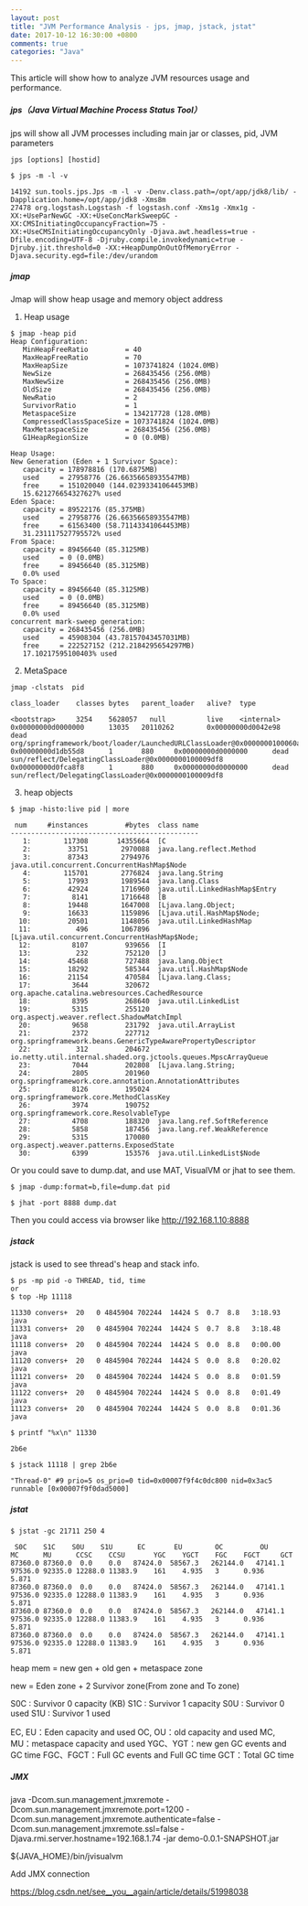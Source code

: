 ```yaml
---
layout: post
title: "JVM Performance Analysis - jps, jmap, jstack, jstat"
date: 2017-10-12 16:30:00 +0800
comments: true
categories: "Java"
---
```



This article will show how to analyze JVM resources usage and performance. 



##### jps（Java Virtual Machine Process Status Tool）

jps will show all JVM processes including main jar or classes, pid, JVM parameters

```
jps [options] [hostid]

$ jps -m -l -v

14192 sun.tools.jps.Jps -m -l -v -Denv.class.path=/opt/app/jdk8/lib/ -Dapplication.home=/opt/app/jdk8 -Xms8m
27478 org.logstash.Logstash -f logstash.conf -Xms1g -Xmx1g -XX:+UseParNewGC -XX:+UseConcMarkSweepGC -XX:CMSInitiatingOccupancyFraction=75 -XX:+UseCMSInitiatingOccupancyOnly -Djava.awt.headless=true -Dfile.encoding=UTF-8 -Djruby.compile.invokedynamic=true -Djruby.jit.threshold=0 -XX:+HeapDumpOnOutOfMemoryError -Djava.security.egd=file:/dev/urandom
```

##### jmap

Jmap will show heap usage and memory object address 


1) Heap usage

```
$ jmap -heap pid
Heap Configuration:
   MinHeapFreeRatio         = 40
   MaxHeapFreeRatio         = 70
   MaxHeapSize              = 1073741824 (1024.0MB)
   NewSize                  = 268435456 (256.0MB)
   MaxNewSize               = 268435456 (256.0MB)
   OldSize                  = 268435456 (256.0MB)
   NewRatio                 = 2
   SurvivorRatio            = 1
   MetaspaceSize            = 134217728 (128.0MB)
   CompressedClassSpaceSize = 1073741824 (1024.0MB)
   MaxMetaspaceSize         = 268435456 (256.0MB)
   G1HeapRegionSize         = 0 (0.0MB)

Heap Usage:
New Generation (Eden + 1 Survivor Space):
   capacity = 178978816 (170.6875MB)
   used     = 27958776 (26.66356658935547MB)
   free     = 151020040 (144.02393341064453MB)
   15.621276654327627% used
Eden Space:
   capacity = 89522176 (85.375MB)
   used     = 27958776 (26.66356658935547MB)
   free     = 61563400 (58.71143341064453MB)
   31.231117527795572% used
From Space:
   capacity = 89456640 (85.3125MB)
   used     = 0 (0.0MB)
   free     = 89456640 (85.3125MB)
   0.0% used
To Space:
   capacity = 89456640 (85.3125MB)
   used     = 0 (0.0MB)
   free     = 89456640 (85.3125MB)
   0.0% used
concurrent mark-sweep generation:
   capacity = 268435456 (256.0MB)
   used     = 45908304 (43.78157043457031MB)
   free     = 222527152 (212.2184295654297MB)
   17.10217595100403% used
```   

2) MetaSpace

```
jmap -clstats  pid

class_loader    classes bytes   parent_loader   alive?  type

<bootstrap>     3254    5628057   null          live    <internal>
0x00000000d0000000      13035   20110262        0x00000000d0042e98      dead    org/springframework/boot/loader/LaunchedURLClassLoader@0x0000000100060a10
0x00000000d1db55d8      1       880     0x00000000d0000000      dead    sun/reflect/DelegatingClassLoader@0x0000000100009df8
0x00000000d0fca8f8      1       880     0x00000000d0000000      dead    sun/reflect/DelegatingClassLoader@0x0000000100009df8
```

3) heap objects

```
$ jmap -histo:live pid | more

 num     #instances         #bytes  class name
----------------------------------------------
   1:        117308       14355664  [C
   2:         33751        2970088  java.lang.reflect.Method
   3:         87343        2794976  java.util.concurrent.ConcurrentHashMap$Node
   4:        115701        2776824  java.lang.String
   5:         17993        1989544  java.lang.Class
   6:         42924        1716960  java.util.LinkedHashMap$Entry
   7:          8141        1716648  [B
   8:         19448        1647008  [Ljava.lang.Object;
   9:         16633        1159896  [Ljava.util.HashMap$Node;
  10:         20501        1148056  java.util.LinkedHashMap
  11:           496        1067896  [Ljava.util.concurrent.ConcurrentHashMap$Node;
  12:          8107         939656  [I
  13:           232         752120  [J
  14:         45468         727488  java.lang.Object
  15:         18292         585344  java.util.HashMap$Node
  16:         21154         470584  [Ljava.lang.Class;
  17:          3644         320672  org.apache.catalina.webresources.CachedResource
  18:          8395         268640  java.util.LinkedList
  19:          5315         255120  org.aspectj.weaver.reflect.ShadowMatchImpl
  20:          9658         231792  java.util.ArrayList
  21:          2372         227712  org.springframework.beans.GenericTypeAwarePropertyDescriptor
  22:           312         204672  io.netty.util.internal.shaded.org.jctools.queues.MpscArrayQueue
  23:          7044         202808  [Ljava.lang.String;
  24:          2805         201960  org.springframework.core.annotation.AnnotationAttributes
  25:          8126         195024  org.springframework.core.MethodClassKey
  26:          3974         190752  org.springframework.core.ResolvableType
  27:          4708         188320  java.lang.ref.SoftReference
  28:          5858         187456  java.lang.ref.WeakReference
  29:          5315         170080  org.aspectj.weaver.patterns.ExposedState
  30:          6399         153576  java.util.LinkedList$Node
```

Or you could save to dump.dat, and use MAT, VisualVM or jhat to see them.

```
$ jmap -dump:format=b,file=dump.dat pid     

$ jhat -port 8888 dump.dat
```
Then you could access via browser like http://192.168.1.10:8888

##### jstack

jstack is used to see thread's heap and stack info.

```
$ ps -mp pid -o THREAD, tid, time
or 
$ top -Hp 11118

11330 convers+  20   0 4845904 702244  14424 S  0.7  8.8   3:18.93 java                                                                       
11331 convers+  20   0 4845904 702244  14424 S  0.7  8.8   3:18.48 java                                                                       
11118 convers+  20   0 4845904 702244  14424 S  0.0  8.8   0:00.00 java                                                                       
11120 convers+  20   0 4845904 702244  14424 S  0.0  8.8   0:20.02 java                                                                       
11121 convers+  20   0 4845904 702244  14424 S  0.0  8.8   0:01.59 java                                                                       
11122 convers+  20   0 4845904 702244  14424 S  0.0  8.8   0:01.49 java                                                                       
11123 convers+  20   0 4845904 702244  14424 S  0.0  8.8   0:01.36 java
```

```
$ printf "%x\n" 11330

2b6e
```

```
$ jstack 11118 | grep 2b6e 

"Thread-0" #9 prio=5 os_prio=0 tid=0x00007f9f4c0dc800 nid=0x3ac5 runnable [0x00007f9f0dad5000] 
```

##### jstat


```
$ jstat -gc 21711 250 4

 S0C    S1C    S0U    S1U      EC       EU        OC         OU       MC      MU      CCSC    CCSU       YGC    YGCT    FGC    FGCT     GCT   
87360.0 87360.0  0.0    0.0   87424.0  58567.3   262144.0   47141.1   97536.0 92335.0 12288.0 11383.9    161    4.935   3      0.936    5.871
87360.0 87360.0  0.0    0.0   87424.0  58567.3   262144.0   47141.1   97536.0 92335.0 12288.0 11383.9    161    4.935   3      0.936    5.871
87360.0 87360.0  0.0    0.0   87424.0  58567.3   262144.0   47141.1   97536.0 92335.0 12288.0 11383.9    161    4.935   3      0.936    5.871
87360.0 87360.0  0.0    0.0   87424.0  58567.3   262144.0   47141.1   97536.0 92335.0 12288.0 11383.9    161    4.935   3      0.936    5.871
```

heap mem = new gen  + old gen + metaspace zone

new = Eden zone +  2 Survivor zone(From zone and To zone) 

S0C : Survivor 0 capacity (KB)
S1C : Survivor 1 capacity
S0U : Survivor 0 used
S1U : Survivor 1 used

EC, EU：Eden capacity and used
OC, OU：old capacity and used
MC, MU：metaspace capacity and used
YGC、YGT：new gen GC events and GC time
FGC、FGCT：Full GC events and Full GC time
GCT：Total GC time

##### JMX
java -Dcom.sun.management.jmxremote -Dcom.sun.management.jmxremote.port=1200 -Dcom.sun.management.jmxremote.authenticate=false -Dcom.sun.management.jmxremote.ssl=false -Djava.rmi.server.hostname=192.168.1.74 -jar demo-0.0.1-SNAPSHOT.jar

${JAVA_HOME}/bin/jvisualvm

Add JMX connection

https://blog.csdn.net/see__you__again/article/details/51998038
